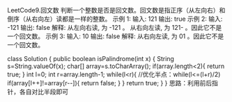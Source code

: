LeetCode9.回文数
判断一个整数是否是回文数。回文数是指正序（从左向右）和倒序（从右向左）读都是一样的整数。
示例 1:
输入: 121
输出: true
示例 2:
输入: -121
输出: false
解释: 从左向右读, 为 -121 。 从右向左读, 为 121- 。因此它不是一个回文数。
示例 3:
输入: 10
输出: false
解释: 从右向左读, 为 01 。因此它不是一个回文数。

class Solution {
    public boolean isPalindrome(int x) {
        String s=String.valueOf(x);
        char[] array=s.toCharArray();
        if(array.length<2){
            return true;
        }
        int l=0;
        int r=array.length-1;
        while(l<r){		//优化半点：while(l<=(l+r)/2)
            if(array[l++]!=array[r--]){
                return false;
            }
        }
        return true;
    }
}
思路：利用前后指针，各自对比半段即可
